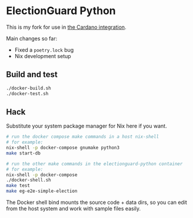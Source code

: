 # ElectionGuard Python

This is my fork for use in [the Cardano integration](https://github.com/jefdaj/electionguard-cardano).

Main changes so far:

- Fixed a `poetry.lock` bug
- Nix development setup

## Build and test

```bash
./docker-build.sh
./docker-test.sh
```

## Hack

Substitute your system package manager for Nix here if you want.

```bash
# run the docker compose make commands in a host nix-shell
# for example:
nix-shell -p docker-compose gnumake python3
make start-db
```

```bash
# run the other make commands in the electionguard-python container
# for example:
nix-shell -p docker-compose
./docker-shell.sh
make test
make eg-e2e-simple-election
```

The Docker shell bind mounts the source code + data dirs,
so you can edit from the host system and work with sample files easily.
